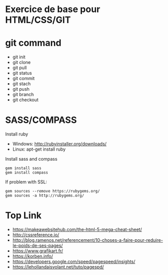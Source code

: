 # Exercice de base pour HTML/CSS/GIT




# git command

* git init
* git clone
* git pull
* git status
* git commit
* git stach
* git push
* git branch
* git checkout

# SASS/COMPASS

Install ruby
* Windows: http://rubyinstaller.org/downloads/
* Linux: apt-get install ruby
    
    
Install sass and compass
    
    gem install sass
    gem install compass

If problem with SSL: 

    gem sources --remove https://rubygems.org/
    gem sources -a http://rubygems.org/

# Top Link
* https://makeawebsitehub.com/the-html-5-mega-cheat-sheet/
* http://cssreference.io/
* http://blog.ramenos.net/referencement/10-choses-a-faire-pour-reduire-le-poids-de-ses-pages/
* https://www.grafikart.fr/
* https://korben.info/
* https://developers.google.com/speed/pagespeed/insights/
* https://lehollandaisvolant.net/tuto/pagespd/
